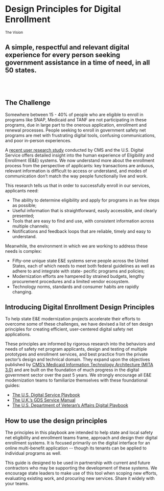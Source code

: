 # Design Principles for Digital Enrollment


<small>The Vision</small>
## A simple, respectful and relevant digital experience for every person seeking government assistance in a time of need, in all 50 states.
<br></br>

## The Challenge
Somewhere between 15 - 40% of people who are eligible to enroll in programs like SNAP, Medicaid and TANF are not participating in these programs,  due in large part to the onerous application, enrollment and renewal processes. People seeking to enroll in government safety net programs are met with frustrating digital tools,  confusing communications, and poor in-person experiences.

A [recent user research study](https://medium.com/the-u-s-digital-service/redesigning-the-journey-to-critical-benefits-for-americans-in-poverty-2ca068591f32) conducted by CMS and the U.S. Digital Service offers detailed insight into the human experience of Eligibility and Enrollment (E&E) systems. We now understand more about the enrollment process from the perspective of applicants: key transactions are arduous, relevant information is difficult to access or understand, and modes of communication don’t match the way people functionally live and work.

This research tells us that in order to successfully enroll in our services, applicants need:

- The ability to determine eligibility and apply for programs in as few steps as possible;
- Useful information that is straightforward, easily accessible, and clearly presented;
- Tools that are easy to find and use, with consistent information across multiple channels;
- Notifications and feedback loops that are reliable, timely and easy to understand.

Meanwhile, the environment in which we are working to address these needs is complex:

- Fifty-one unique state E&E systems serve people across the United States, each of which needs to meet both federal guidelines as well as adhere to and integrate with state- pecific programs and policies;
- Modernization efforts are hampered by strained budgets, lengthy procurement procedures and a limited vendor ecosystem.
- Technology norms, standards and consumer habits are rapidly changing.

## Introducing Digital Enrollment Design Principles

To help state E&E modernization projects accelerate their efforts to overcome some of these challenges, we have devised a list of ten design principles for creating efficient, user-centered digital safety net applications.

These principles are informed by rigorous research into the behaviors and needs of safety net program applicants, design and testing of multiple prototypes and enrollment services, and best practice from the private sector’s design and technical domain. They expand upon the objectives published by [CMS’s Medicaid Information Technology Architecture (MITA 3.0)](https://www.medicaid.gov/medicaid/data-and-systems/mita/mita-30/index.html) and are built on the foundation of much progress in the digital government sector over the past 5 years. We strongly encourage all E&E modernization teams to familiarize themselves with these foundational guides:

- [The U.S. Digital Service Playbook](https://playbook.cio.gov)
- [The U.K.’s GDS Service Manual](https://www.gov.uk/service-manual)
- [The U.S. Department of Veteran’s Affairs Digital Playbook](https://www.vets.gov/playbook/)

## How to use the design principles

The principles in this playbook are intended to help state and local safety net eligibility and enrollment teams frame, approach and design their digital enrollment systems.  It is focused primarily on the digital interface for an online multi-benefit application -- though its tenants can be applied to individual programs as well. 

This guide is designed to be used in partnership with current and future contractors who may be supporting the development of these systems.  We encourage state leaders to make use of this tool when scoping new efforts, evaluating existing work, and procuring new services. Share it widely with your teams. 

